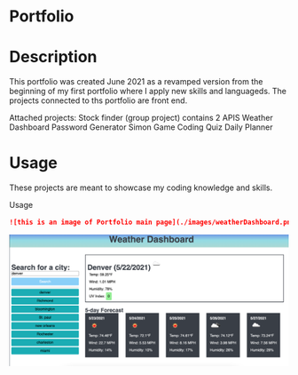 # Portfolio

# Description 
This portfolio was created June 2021 as a revamped version from the beginning of my first portfolio where I apply new skills and languageds. The projects connected to ths portfolio are front end. 

Attached projects:
Stock finder (group project) contains 2 APIS
Weather Dashboard
Password Generator
Simon Game 
Coding Quiz
Daily Planner

# Usage 
These projects are meant to showcase my coding knowledge and skills. 


Usage
```md
![this is an image of Portfolio main page](./images/weatherDashboard.png)
```
<img src='https://github.com/norgard7/weather-dashboard/blob/main/images/weatherDashboard.png'>
